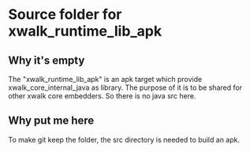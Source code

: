 # Source folder for xwalk_runtime_lib_apk
## Why it's empty
The "xwalk_runtime_lib_apk" is an apk target which
provide xwalk_core_internal_java as library. The purpose
of it is to be shared for other xwalk core embedders.
So there is no java src here.
## Why put me here
To make git keep the folder, the src directory is needed to
build an apk.

